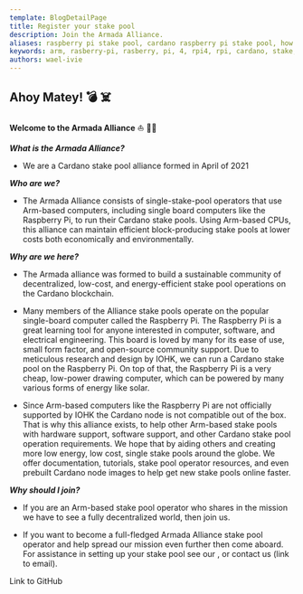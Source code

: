 ```yaml
---
template: BlogDetailPage
title: Register your stake pool
description: Join the Armada Alliance.
aliases: raspberry pi stake pool, cardano raspberry pi stake pool, how to make a cardano stake pool using a raspberry pi, armada alliance, armada
keywords: arm, rasberry-pi, rasberry, pi, 4, rpi4, rpi, cardano, stake, pool, alliance, eco, friendly, low, cost
authors: wael-ivie
---
```


<Logo url="https://github.com/armada-alliance/Logo/blob/main/banner-armada%20copy.png?raw=true"/>

## **Ahoy Matey!** 💣 ☠️

**Welcome to the Armada Alliance** ⛵ 🏴‍☠️


***What is the Armada Alliance?*** 

- We are a Cardano stake pool alliance formed in April of 2021 


***Who are we?*** 

- The Armada Alliance consists of single-stake-pool operators that use Arm-based computers, including single board computers like the Raspberry Pi, to run their Cardano stake pools. Using Arm-based CPUs, this alliance can maintain efficient block-producing stake pools at lower costs both economically and environmentally. 

***Why are we here?***
- The Armada alliance was formed to build a sustainable community of decentralized, low-cost, and energy-efficient stake pool operations on the Cardano blockchain. 

- Many members of the Alliance stake pools operate on the popular single-board computer called the Raspberry Pi. The Raspberry Pi is a great learning tool for anyone interested in computer, software, and electrical engineering. This board is loved by many for its ease of use, small form factor, and open-source community support. Due to meticulous research and design by IOHK, we can run a Cardano stake pool on the Raspberry Pi. On top of that, the Raspberry Pi is a very cheap, low-power drawing computer, which can be powered by many various forms of energy like solar. <Link url="https://adamantium.online"/>

- Since Arm-based computers like the Raspberry Pi are not officially supported by IOHK the Cardano node is not compatible out of the box. That is why this alliance exists, to help other Arm-based stake pools with hardware support, software support, and other Cardano stake pool operation requirements. We hope that by aiding others and creating more low energy, low cost, single stake pools around the globe. We offer documentation, tutorials, stake pool operator resources, and even prebuilt Cardano node images to help get new stake pools online faster. 


***Why should I join?***

- If you are an Arm-based stake pool operator who shares in the mission we have to see a fully decentralized world, then join us.

- If you want to become a full-fledged Armada Alliance stake pool operator and help spread our mission even further then come aboard. For assistance in setting up your stake pool see our <Docs url="https://docs.armada-alliance.com/learn/"/>, or contact us (link to email).

Link to GitHub
